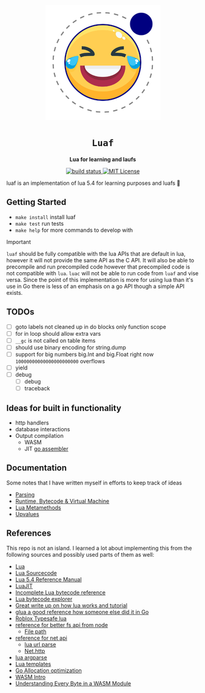 <div align="center">
  <img src="https://github.com/tanema/luaf/raw/main/doc/luaf.svg?sanitize=true" width=300/>
  <h1><code>Luaf</code></h1>
  <p>
    <strong>Lua for learning and laufs </strong>
  </p>
  <p>
    <a href="https://github.com/tanema/luaf/actions">
      <img src="https://github.com/tanema/luaf/actions/workflows/go.yml/badge.svg?sanitize=true" alt="build status" />
    </a>
    <a href="https://opensource.org/licenses/MIT">
      <img src="https://img.shields.io/badge/License-MIT-blue.svg" alt="MIT License" />
    </a>
  </p>
</div>

luaf is an implementation of lua 5.4 for learning purposes and luafs 🤠

## Getting Started
- `make install` install luaf
- `make test` run tests
- `make help` for more commands to develop with

> [!IMPORTANT]
> `luaf` should be fully compatible with the lua APIs that are default in lua,
> however it will not provide the same API as the C API. It will also be able to
> precompile and run precompiled code however that precompiled code is not compatible
> with `lua`. `luac` will not be able to run code from `luaf` and vise versa.
> Since the point of this implementation is more for using lua than it's use in Go
> there is less of an emphasis on a go API though a simple API exists.

## TODOs
- [ ] goto labels not cleaned up in do blocks only function scope
- [ ] for in loop should allow extra vars
- [ ] `__gc` is not called on table items
- [ ] should use binary encoding for string.dump
- [ ] support for big numbers big.Int and big.Float right now `10000000000000000000000` overflows
- [ ] yield
- [ ] debug
  - [ ] debug
  - [ ] traceback

## Ideas for built in functionality
- http handlers
- database interactions
- Output compilation
  - WASM
  - JIT [go assembler](https://github.com/twitchyliquid64/golang-asm)

## Documentation
Some notes that I have written myself in efforts to keep track of ideas

- [Parsing](./doc/parser.md)
- [Runtime, Bytecode & Virtual Machine](./doc/virtualmachine.md)
- [Lua Metamethods](./doc/metamethods.md)
- [Upvalues](./doc/upvalues.md)

## References
This repo is not an island. I learned a lot about implementing this from the following
sources and possibly used parts of them as well:

- [Lua](https://lua.org/)
- [Lua Sourcecode](https://github.com/lua/lua)
- [Lua 5.4 Reference Manual](https://www.lua.org/manual/5.4/)
- [LuaJIT](https://github.com/LuaJIT/LuaJIT)
- [Incomplete Lua bytecode reference](https://the-ravi-programming-language.readthedocs.io/en/latest/lua_bytecode_reference.html)
- [Lua bytecode explorer](https://www.luac.nl/)
- [Great write up on how lua works and tutorial](https://wubingzheng.github.io/build-lua-in-rust/en/)
- [glua a good reference how someone else did it in Go](https://github.com/yuin/gopher-lua)
- [Roblox Typesafe lua](https://luau.org/)
- [reference for better fs api from node](https://nodejs.org/docs/latest-v12.x/api/fs.html)
  - [File path](https://github.com/moteus/lua-path)
- [reference for net api](https://nodejs.org/docs/latest-v12.x/api/net.htmlnet.url)
  - [lua url parse](https://github.com/golgote/neturl)
  - [Net.http](https://nodejs.org/docs/latest-v12.x/api/http.html)
- [lua argparse](https://github.com/mpeterv/argparse)
- [Lua templates](https://github.com/leafo/etlua)
- [Go Allocation optimization](https://gist.github.com/CAFxX/e96e8a5c3841d152f16d266a1fe7f8bd)
- [WASM Intro](https://webassembly.github.io/spec/core/intro/introduction.html)
- [Understanding Every Byte in a WASM Module](https://danielmangum.com/posts/every-byte-wasm-module/)
